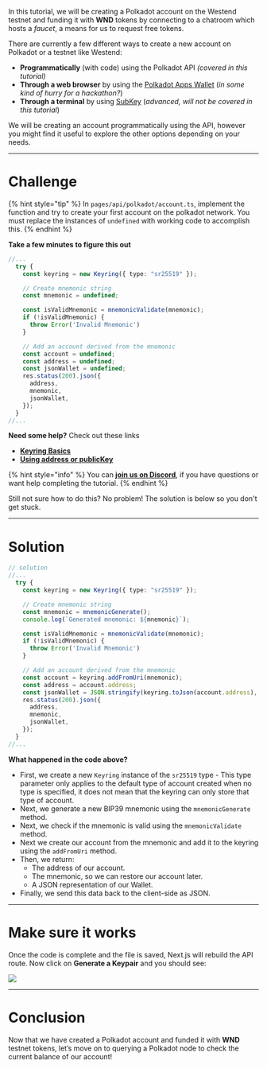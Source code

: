 In this tutorial, we will be creating a Polkadot account on the Westend testnet and funding it with **WND** tokens by connecting to a chatroom which hosts a _faucet_, a means for us to request free tokens.

There are currently a few different ways to create a new account on Polkadot or a testnet like Westend:

- **Programmatically** (with code) using the Polkadot API _(covered in this tutorial)_
- **Through a web browser** by using the [Polkadot Apps Wallet](https://polkadot.js.org/apps/#/accounts) (_in some kind of hurry for a hackathon?_)
- **Through a terminal** by using [SubKey](https://wiki.polkadot.network/docs/en/learn-account-generation#subkey) (_advanced, will not be covered in this tutorial_)

We will be creating an account programmatically using the API, however you might find it useful to explore the other options depending on your needs.

---

# Challenge

{% hint style="tip" %}
In `pages/api/polkadot/account.ts`, implement the function and try to create your first account on the polkadot network. You must replace the instances of `undefined` with working code to accomplish this.
{% endhint %}

**Take a few minutes to figure this out**

```typescript
//...
  try {
    const keyring = new Keyring({ type: "sr25519" });

    // Create mnemonic string
    const mnemonic = undefined;

    const isValidMnemonic = mnemonicValidate(mnemonic);
    if (!isValidMnemonic) {
      throw Error('Invalid Mnemonic')
    }

    // Add an account derived from the mnemonic
    const account = undefined;
    const address = undefined;
    const jsonWallet = undefined;
    res.status(200).json({
      address,
      mnemonic,
      jsonWallet,
    });
  }
//...
```

**Need some help?** Check out these links

- [**Keyring Basics**](https://polkadot.js.org/docs/keyring/start/basics)
- [**Using address or publicKey**](https://polkadot.js.org/docs/keyring/start/sign-verify#verify-using-address-or-publickey)

{% hint style="info" %}
You can [**join us on Discord**](https://discord.gg/fszyM7K), if you have questions or want help completing the tutorial.
{% endhint %}

Still not sure how to do this? No problem! The solution is below so you don't get stuck.

---

# Solution

```typescript
// solution
//...
  try {
    const keyring = new Keyring({ type: "sr25519" });

    // Create mnemonic string
    const mnemonic = mnemonicGenerate();
    console.log(`Generated mnemonic: ${mnemonic}`);

    const isValidMnemonic = mnemonicValidate(mnemonic);
    if (!isValidMnemonic) {
      throw Error('Invalid Mnemonic')
    }

    // Add an account derived from the mnemonic
    const account = keyring.addFromUri(mnemonic);
    const address = account.address;
    const jsonWallet = JSON.stringify(keyring.toJson(account.address), null, 2)
    res.status(200).json({
      address,
      mnemonic,
      jsonWallet,
    });
  }
//...
```

**What happened in the code above?**

- First, we create a new `Keyring` instance of the `sr25519` type - This type parameter only applies to the default type of account created when no type is specified, it does not mean that the keyring can only store that type of account.
- Next, we generate a new BIP39 mnemonic using the `mnemonicGenerate` method.
- Next, we check if the mnemonic is valid using the `mnemonicValidate` method.
- Next we create our account from the mnemonic and add it to the keyring using the `addFromUri` method.
- Then, we return:
  - The address of our account.
  - The mnemonic, so we can restore our account later.
  - A JSON representation of our Wallet.
- Finally, we send this data back to the client-side as JSON.

---

# Make sure it works

Once the code is complete and the file is saved, Next.js will rebuild the API route. Now click on **Generate a Keypair** and you should see:

![](https://raw.githubusercontent.com/figment-networks/learn-web3-dapp/main/markdown/__images__/polkadot/polkadot-account.gif)

---

# Conclusion

Now that we have created a Polkadot account and funded it with **WND** testnet tokens, let’s move on to querying a Polkadot node to check the current balance of our account!
